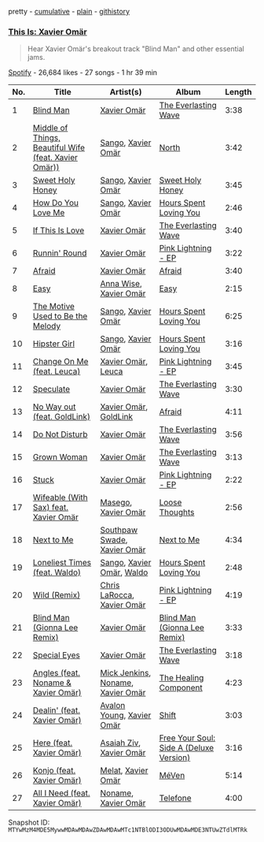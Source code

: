 pretty - [cumulative](/playlists/cumulative/37i9dQZF1DX7W9NinHzoYY.md) - [plain](/playlists/plain/37i9dQZF1DX7W9NinHzoYY) - [githistory](https://github.githistory.xyz/mackorone/spotify-playlist-archive/blob/main/playlists/plain/37i9dQZF1DX7W9NinHzoYY)

### [This Is: Xavier Omär](https://open.spotify.com/playlist/37i9dQZF1DX7W9NinHzoYY)

> Hear Xavier Omär's breakout track &quot;Blind Man&quot; and other essential jams.

[Spotify](https://open.spotify.com/user/spotify) - 26,684 likes - 27 songs - 1 hr 39 min

| No. | Title | Artist(s) | Album | Length |
|---|---|---|---|---|
| 1 | [Blind Man](https://open.spotify.com/track/1NBOaLRarZeOgIMPEAvMge) | [Xavier Omär](https://open.spotify.com/artist/3UjPnt2nRmw10N58bBeNOg) | [The Everlasting Wave](https://open.spotify.com/album/3VNIJ6bgo7qw5gtcQ8dZyI) | 3:38 |
| 2 | [Middle of Things, Beautiful Wife \(feat\. Xavier Omär\)\)](https://open.spotify.com/track/1OjmLuc3Kf34WcEAasCjsO) | [Sango](https://open.spotify.com/artist/7e3FtKBIPLrIVm8g1FJMVg), [Xavier Omär](https://open.spotify.com/artist/3UjPnt2nRmw10N58bBeNOg) | [North](https://open.spotify.com/album/3j3grBQp6z5bhMaJeHwsvP) | 3:42 |
| 3 | [Sweet Holy Honey](https://open.spotify.com/track/4YiKrNrLlNQTSRqBEJcv36) | [Sango](https://open.spotify.com/artist/7e3FtKBIPLrIVm8g1FJMVg), [Xavier Omär](https://open.spotify.com/artist/3UjPnt2nRmw10N58bBeNOg) | [Sweet Holy Honey](https://open.spotify.com/album/4QVr3uaJIGPnSAmAVeOfOQ) | 3:45 |
| 4 | [How Do You Love Me](https://open.spotify.com/track/1ExAxTVymjFH7nMAFFoGG5) | [Sango](https://open.spotify.com/artist/7e3FtKBIPLrIVm8g1FJMVg), [Xavier Omär](https://open.spotify.com/artist/3UjPnt2nRmw10N58bBeNOg) | [Hours Spent Loving You](https://open.spotify.com/album/5gBmvBzVGoP96jbF4OfnKh) | 2:46 |
| 5 | [If This Is Love](https://open.spotify.com/track/5nS2tlf35lQRshjTgvEwk7) | [Xavier Omär](https://open.spotify.com/artist/3UjPnt2nRmw10N58bBeNOg) | [The Everlasting Wave](https://open.spotify.com/album/3VNIJ6bgo7qw5gtcQ8dZyI) | 3:40 |
| 6 | [Runnin' Round](https://open.spotify.com/track/2doivhCDOLjfxnVhobi78j) | [Xavier Omär](https://open.spotify.com/artist/3UjPnt2nRmw10N58bBeNOg) | [Pink Lightning \- EP](https://open.spotify.com/album/0p53qsCusEQhnGT7YpMf0n) | 3:22 |
| 7 | [Afraid](https://open.spotify.com/track/2zIkPM6r0yEjWt18qG3jP3) | [Xavier Omär](https://open.spotify.com/artist/3UjPnt2nRmw10N58bBeNOg) | [Afraid](https://open.spotify.com/album/66qApGd5cFvpgW9dw9agO1) | 3:40 |
| 8 | [Easy](https://open.spotify.com/track/33osQqzeC39Nk3jdTBqsa6) | [Anna Wise](https://open.spotify.com/artist/0N41KJ4H6bkPAm2tx7VS8C), [Xavier Omär](https://open.spotify.com/artist/3UjPnt2nRmw10N58bBeNOg) | [Easy](https://open.spotify.com/album/4retgk6zd3wTB3gnLIWPqx) | 2:15 |
| 9 | [The Motive Used to Be the Melody](https://open.spotify.com/track/4jRoaAf22vlDYU5Fv3f4ns) | [Sango](https://open.spotify.com/artist/7e3FtKBIPLrIVm8g1FJMVg), [Xavier Omär](https://open.spotify.com/artist/3UjPnt2nRmw10N58bBeNOg) | [Hours Spent Loving You](https://open.spotify.com/album/5gBmvBzVGoP96jbF4OfnKh) | 6:25 |
| 10 | [Hipster Girl](https://open.spotify.com/track/6OBCkVPHqj9IrSUksESzre) | [Sango](https://open.spotify.com/artist/7e3FtKBIPLrIVm8g1FJMVg), [Xavier Omär](https://open.spotify.com/artist/3UjPnt2nRmw10N58bBeNOg) | [Hours Spent Loving You](https://open.spotify.com/album/5gBmvBzVGoP96jbF4OfnKh) | 3:16 |
| 11 | [Change On Me \(feat\. Leuca\)](https://open.spotify.com/track/2j7qlbFwdLSB1HP3GJNpNi) | [Xavier Omär](https://open.spotify.com/artist/3UjPnt2nRmw10N58bBeNOg), [Leuca](https://open.spotify.com/artist/3wCg2Idgypg6OjA0uDYctR) | [Pink Lightning \- EP](https://open.spotify.com/album/0p53qsCusEQhnGT7YpMf0n) | 3:45 |
| 12 | [Speculate](https://open.spotify.com/track/1a9GMZk48Pznvyop6ZXfW6) | [Xavier Omär](https://open.spotify.com/artist/3UjPnt2nRmw10N58bBeNOg) | [The Everlasting Wave](https://open.spotify.com/album/3VNIJ6bgo7qw5gtcQ8dZyI) | 3:30 |
| 13 | [No Way out \(feat\. GoldLink\)](https://open.spotify.com/track/6EFAyx72zPx5mnSuyLW1U2) | [Xavier Omär](https://open.spotify.com/artist/3UjPnt2nRmw10N58bBeNOg), [GoldLink](https://open.spotify.com/artist/5XenQ7XfcvQdfIbpLEFaKQ) | [Afraid](https://open.spotify.com/album/04jlp3wzrhsB2zluMJgspx) | 4:11 |
| 14 | [Do Not Disturb](https://open.spotify.com/track/0sLRImHBotyhgRBg0bUASC) | [Xavier Omär](https://open.spotify.com/artist/3UjPnt2nRmw10N58bBeNOg) | [The Everlasting Wave](https://open.spotify.com/album/3VNIJ6bgo7qw5gtcQ8dZyI) | 3:56 |
| 15 | [Grown Woman](https://open.spotify.com/track/6Db0eOerK7tHyqCSk5pzgU) | [Xavier Omär](https://open.spotify.com/artist/3UjPnt2nRmw10N58bBeNOg) | [The Everlasting Wave](https://open.spotify.com/album/3VNIJ6bgo7qw5gtcQ8dZyI) | 3:13 |
| 16 | [Stuck](https://open.spotify.com/track/1U3CiPP7AdcmGSxBSAVx4r) | [Xavier Omär](https://open.spotify.com/artist/3UjPnt2nRmw10N58bBeNOg) | [Pink Lightning \- EP](https://open.spotify.com/album/0p53qsCusEQhnGT7YpMf0n) | 2:22 |
| 17 | [Wifeable \(With Sax\) feat\. Xavier Omär](https://open.spotify.com/track/2gp3Wb5SQeEKSchCipNGTm) | [Masego](https://open.spotify.com/artist/3ycxRkcZ67ALN3GQJ57Vig), [Xavier Omär](https://open.spotify.com/artist/3UjPnt2nRmw10N58bBeNOg) | [Loose Thoughts](https://open.spotify.com/album/5U2hIEObpi8FOApxIeaJdD) | 2:56 |
| 18 | [Next to Me](https://open.spotify.com/track/0DxOlF5Ga3vPPJI1busD89) | [Southpaw Swade](https://open.spotify.com/artist/6nEfMuiKEjxHK2MAhgOie7), [Xavier Omär](https://open.spotify.com/artist/3UjPnt2nRmw10N58bBeNOg) | [Next to Me](https://open.spotify.com/album/6MzHMmSSMXsNMZSYBwsJe1) | 4:34 |
| 19 | [Loneliest Times \(feat\. Waldo\)](https://open.spotify.com/track/2iyXGHQIP1BiQl8bkMxF2d) | [Sango](https://open.spotify.com/artist/7e3FtKBIPLrIVm8g1FJMVg), [Xavier Omär](https://open.spotify.com/artist/3UjPnt2nRmw10N58bBeNOg), [Waldo](https://open.spotify.com/artist/6EmzzBgwXnlr3TPWCow37s) | [Hours Spent Loving You](https://open.spotify.com/album/5gBmvBzVGoP96jbF4OfnKh) | 2:48 |
| 20 | [Wild \(Remix\)](https://open.spotify.com/track/6UZtnbZnmyYnDpfJAf6oqq) | [Chris LaRocca](https://open.spotify.com/artist/5fFB1hBz2L4anAGavq3NxW), [Xavier Omär](https://open.spotify.com/artist/3UjPnt2nRmw10N58bBeNOg) | [Pink Lightning \- EP](https://open.spotify.com/album/0p53qsCusEQhnGT7YpMf0n) | 4:19 |
| 21 | [Blind Man \(Gionna Lee Remix\)](https://open.spotify.com/track/1dx7c3AyA4F9m82gXMqSQU) | [Xavier Omär](https://open.spotify.com/artist/3UjPnt2nRmw10N58bBeNOg) | [Blind Man \(Gionna Lee Remix\)](https://open.spotify.com/album/6N6i6STxE8KkiZ4oD2v128) | 3:33 |
| 22 | [Special Eyes](https://open.spotify.com/track/1OklZefA3QDQIocxzTbpRQ) | [Xavier Omär](https://open.spotify.com/artist/3UjPnt2nRmw10N58bBeNOg) | [The Everlasting Wave](https://open.spotify.com/album/3VNIJ6bgo7qw5gtcQ8dZyI) | 3:18 |
| 23 | [Angles \(feat\. Noname & Xavier Omär\)](https://open.spotify.com/track/3SEZgDncfa1sqjThdI9JcJ) | [Mick Jenkins](https://open.spotify.com/artist/1FvjvACFvko2Z91IvDljrx), [Noname](https://open.spotify.com/artist/1EpyA68dKpjf7jXmQL88Hy), [Xavier Omär](https://open.spotify.com/artist/3UjPnt2nRmw10N58bBeNOg) | [The Healing Component](https://open.spotify.com/album/1355FmCtrXQa0VeMd3eMzT) | 4:23 |
| 24 | [Dealin' \(feat\. Xavier Omär\)](https://open.spotify.com/track/3PQXaG9TyfNmHvKTa79ENm) | [Avalon Young](https://open.spotify.com/artist/0J8scIzEPTBSRTqzL9GnCv), [Xavier Omär](https://open.spotify.com/artist/3UjPnt2nRmw10N58bBeNOg) | [Shift](https://open.spotify.com/album/3ac1K11EuCCbdg2id7Vlgs) | 3:03 |
| 25 | [Here \(feat\. Xavier Omär\)](https://open.spotify.com/track/5oy4VFaAESEx7z45Oy0eXE) | [Asaiah Ziv](https://open.spotify.com/artist/4djZqw6Kq79JYdJdJwHc23), [Xavier Omär](https://open.spotify.com/artist/3UjPnt2nRmw10N58bBeNOg) | [Free Your Soul: Side A \(Deluxe Version\)](https://open.spotify.com/album/70JhBv3UqxKDQa3G5P5OK0) | 3:16 |
| 26 | [Konjo \(feat\. Xavier Omär\)](https://open.spotify.com/track/28FSd1P9T2lPiIEqW1VEAX) | [Melat](https://open.spotify.com/artist/0yKi6YfNrd68niGAm7glGK), [Xavier Omär](https://open.spotify.com/artist/3UjPnt2nRmw10N58bBeNOg) | [MéVen](https://open.spotify.com/album/4U0RNyMV2ZMAvGedf9kbBz) | 5:14 |
| 27 | [All I Need \(feat\. Xavier Omär\)](https://open.spotify.com/track/5SBPdm1dAz7WhgmSQVfOew) | [Noname](https://open.spotify.com/artist/1EpyA68dKpjf7jXmQL88Hy), [Xavier Omär](https://open.spotify.com/artist/3UjPnt2nRmw10N58bBeNOg) | [Telefone](https://open.spotify.com/album/18Scpsg5OV1iYNtSaCsjwz) | 4:00 |

Snapshot ID: `MTYwMzM4MDE5MywwMDAwMDAwZDAwMDAwMTc1NTBlODI3ODUwMDAwMDE3NTUwZTdlMTRk`